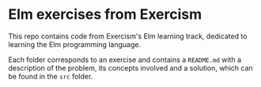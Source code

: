 # Elm exercises from Exercism

This repo contains code from Exercism's Elm learning track, dedicated to learning the Elm programming language.

Each folder corresponds to an exercise and contains a `README.md` with a description of the problem, its concepts involved and a solution, which can be found in the `src` folder.